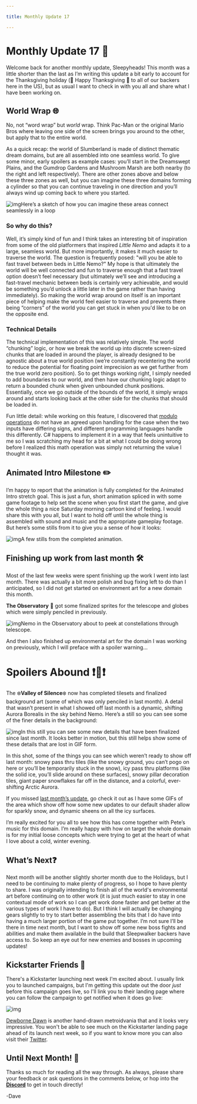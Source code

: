 ```yaml
---

title: Monthly Update 17

---
```


# Monthly Update 17 🦃

Welcome back for another monthly update, Sleepyheads! This month was a little shorter than the last as I’m writing this update a bit early to account for the Thanksgiving holiday (🦃 Happy Thanksgiving 🍗 to all of our backers here in the US), but as usual I want to check in with you all and share what I have been working on.



## World Wrap 🌐

No, not “word wrap” but *world* wrap. Think Pac-Man or the original Mario Bros where leaving one side of the screen brings you around to the other, but apply that to the entire world.

As a quick recap: the world of Slumberland is made of distinct thematic dream domains, but are all assembled into one seamless world. To give some minor, early spoilers as example cases: you’ll start in the Dreamswept Plains, and the Gumdrop Gardens and Mushroom Marsh are both nearby (to the right and left respectively). There are other zones above and below these three zones as well, but you can imagine these three domains forming a cylinder so that you can continue traveling in one direction and you’ll always wind up coming back to where you started.

![img](https://i.kickstarter.com/assets/043/140/028/cefc2550977a6a0ed89728d365fe57f0_original.png?fit=scale-down&origin=ugc&width=700&sig=OqufbOOWdMOC8IXv6lxTyDqlegV%2B3sXAhrotvqo3pzM%3D)Here’s a sketch of how you can imagine these areas connect seamlessly in a loop



### So why do this?

Well, it’s simply kind of fun and I think takes an interesting bit of inspiration from some of the old platformers that inspired *Little Nemo* and adapts it to a large, seamless world. But more importantly, it makes it much easier to traverse the world. The question is frequently posed: "will you be able to fast travel between beds in Little Nemo?" My hope is that ultimately the world will be well connected and fun to traverse enough that a fast travel option doesn’t feel necessary (but ultimately we’ll see and introducing a fast-travel mechanic between beds is certainly very achievable, and would be something you’d unlock a little later in the game rather than having immediately). So making the world wrap around on itself is an important piece of helping make the world feel easier to traverse and prevents there being “corners” of the world you can get stuck in when you'd like to be on the opposite end.



### Technical Details

The technical implementation of this was relatively simple. The world “chunking” logic, or how we break the world up into discrete screen-sized chunks that are loaded in around the player, is already designed to be agnostic about a true world position (we’re constantly recentering the world to reduce the potential for floating point imprecision as we get further from the true world zero position). So to get things working right, I simply needed to add boundaries to our world, and then have our chunking logic adapt to return a bounded chunk when given unbounded chunk positions. Essentially, once we go outside of the bounds of the world, it simply wraps around and starts looking back at the other side for the chunks that should be loaded in.

Fun little detail: while working on this feature, I discovered that [modulo operations](https://en.wikipedia.org/wiki/Modulo) do not have an agreed upon handling for the case when the two inputs have differing signs, and different programming languages handle this differently. C# happens to implement it in a way that feels unintuitive to me so I was scratching my head for a bit at what I could be doing wrong before I realized this math operation was simply not returning the value I thought it was.



## Animated Intro Milestone ✏️

I’m happy to report that the animation is fully completed for the Animated Intro stretch goal. This is just a fun, short animation spliced in with some game footage to help set the scene when you first start the game, and give the whole thing a nice Saturday morning cartoon kind of feeling. I would share this with you all, but I want to hold off until the whole thing is assembled with sound and music and the appropriate gameplay footage. But here’s some stills from it to give you a sense of how it looks:

![img](https://i.kickstarter.com/assets/043/140/051/d884dcff1f80cb5081ef8cee0b375a35_original.png?fit=scale-down&origin=ugc&width=700&sig=AUKVjpxtRm9vLqyXdvTe7jCha26%2BpsHjmT%2FxGxV59g0%3D)A few stills from the completed animation.



## Finishing up work from last month 🛠️

Most of the last few weeks were spent finishing up the work I went into last month. There was actually a bit more polish and bug fixing left to do than I anticipated, so I did not get started on environment art for a new domain this month.

**The Observatory** 🔭 got some finalized sprites for the telescope and globes which were simply penciled in previously.

![img](https://i.kickstarter.com/assets/043/140/070/f6fb57a051cba44569a0e88e805a0c47_original.png?fit=scale-down&origin=ugc&width=700&sig=uqzp3DXPtte7yYL8WWO2eCzvZXDjvYj0cRQJ3dHXLV8%3D)Nemo in the Observatory about to peek at constellations through telescope.

And then I also finished up environmental art for the domain I was working on previously, which I will preface with a spoiler warning...



# Spoilers Abound ❗🙈❗



The ❄️**Valley of Silence**❄️ now has completed tilesets and finalized background art (some of which was only penciled in last month). A detail that wasn’t present in what I showed off last month is a dynamic, shifting Aurora Borealis in the sky behind Nemo. Here’s a still so you can see some of the finer details in the background:

![img](https://i.kickstarter.com/assets/043/140/096/3fe9bc5b040b5c411ccfefd7163e3eab_original.png?fit=scale-down&origin=ugc&width=700&sig=5alUOhr0Zlh6pi18B6KqjUFb3auOWzUuiHENF6sVWIQ%3D)In this still you can see some new details that have been finalized since last month. It looks better in motion, but this still helps show some of these details that are lost in GIF form.

In this shot, some of the things you can see which weren’t ready to show off last month: snowy pass thru tiles (like the snowy ground, you can’t pogo on here or you’ll be temporarily stuck in the snow), icy pass thru platforms (like the solid ice, you’ll slide around on these surfaces), snowy pillar decoration tiles, giant paper snowflakes far off in the distance, and a colorful, ever-shifting Arctic Aurora.

If you missed [last month’s update](https://www.kickstarter.com/projects/diesoft/little-nemo/posts/3947577), go check it out as I have some GIFs of the area which show off how some new updates to our default shader allow for sparkly snow, and dynamic sheens on all the icy surfaces.

I’m really excited for you all to see how this has come together with Pete’s music for this domain. I’m really happy with how on target the whole domain is for my initial loose concepts which were trying to get at the heart of what I love about a cold, winter evening.



## What’s Next❓

Next month will be another slightly shorter month due to the Holidays, but I need to be continuing to make plenty of progress, so I hope to have plenty to share. I was originally intending to finish all of the world's environmental art before continuing on to other work (it is just much easier to stay in one contextual mode of work so I can get work done faster and get better at the various types of work I have to do). But I think I will actually be changing gears slightly to try to start better assembling the bits that I do have into having a much larger portion of the game put together. I’m not sure I’ll be there in time next month, but I want to show off some new boss fights and abilities and make them available in the build that Sleepwalker backers have access to. So keep an eye out for new enemies and bosses in upcoming updates!



## Kickstarter Friends 💚

There's a Kickstarter launching next week I'm excited about. I usually link you to launched campaigns, but I'm getting this update out the door *just* before this campaign goes live, so I'll link you to their landing page where you can follow the campaign to get notified when it does go live:

![img](https://i.kickstarter.com/assets/043/177/372/91c20f9841ac48906943dcb4cc2030b5_original.png?fit=scale-down&origin=ugc&width=700&sig=jbi%2FB%2FhMazWd3uNpNqu2%2B8aymHX6XOQo5TRlzJyFhy0%3D)



[Dewborne Dawn](https://www.kickstarter.com/projects/dewbornedawn/dewborne-dawn-an-action-adventure-metroidvania) is another hand-drawn metroidvania that and it looks very impressive. You won't be able to see much on the Kickstarter landing page ahead of its launch next week, so if you want to know more you can also visit their [Twitter](https://twitter.com/DewborneDawn).



## Until Next Month! 👋

Thanks so much for reading all the way through. As always, please share your feedback or ask questions in the comments below, or hop into the **[Discord](https://discord.com/invite/9NymgSJAVp)** to get in touch directly!

-Dave
